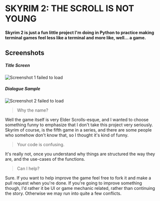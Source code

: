 # SKYRIM 2: THE SCROLL IS NOT YOUNG

#### Skyrim 2 is just a fun little project I'm doing in Python to practice making terminal games feel less like a terminal and more like, well... a game.

## Screenshots
##### Title Screen
![Screenshot 1 failed to load](http://i.imgur.com/UGbcBf0.png)
##### Dialogue Sample
![Screenshot 2 failed to load](http://i.imgur.com/kjSkIXA.png)

>Why the name?

Well the game itself is very Elder Scrolls-esque, and I wanted to choose something funny to emphasize that I don't take this project very seriously. Skyrim of course, is the fifth game in a series, and there are some people who somehow don't know that, so I thought it's kind of funny.

>Your code is confusing.

It's really not, once you understand why things are structured the way they are, and the use-cases of the functions.

>Can I help?

Sure. If you want to help improve the game feel free to fork it and make a pull request when you're done. If you're going to improve something though, I'd rather it be UI or game mechanic related, rather than continuing the story. Otherwise we may run into quite a few conflicts.
